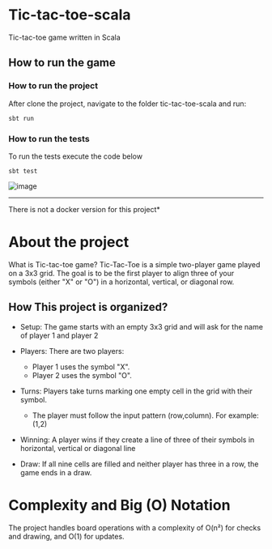 # Tic-tac-toe-scala
Tic-tac-toe game written in Scala

## How to run the game

### How to run the project
After clone the project, navigate to the folder tic-tac-toe-scala and run:
```console
sbt run
```


### How to run the tests
To run the tests execute the code below
```console
sbt test
```
![image](https://github.com/user-attachments/assets/aad132a7-2c79-4cfa-8c3e-1f5f2bfb7716)

-------------------------------------------
There is not a docker version for this project*

# About the project
What is Tic-tac-toe game?
Tic-Tac-Toe is a simple two-player game played on a 3x3 grid. 
The goal is to be the first player to align three of your symbols (either "X" or "O") in a horizontal, vertical, or diagonal row.

## How This project is organized? 
* Setup: The game starts with an empty 3x3 grid and will ask for the name of player 1 and player 2

* Players: There are two players: 
  * Player 1 uses the symbol "X".
  * Player 2 uses the symbol "O".


* Turns: Players take turns marking one empty cell in the grid with their symbol.
  * The player must follow the input pattern (row,column). For example: (1,2)


* Winning: A player wins if they create a line of three of their symbols in horizontal, vertical or diagonal line


* Draw: If all nine cells are filled and neither player has three in a row, the game ends in a draw.


# Complexity and Big (O) Notation
The project handles board operations with a complexity of O(n²) for checks and drawing, and O(1) for updates.






